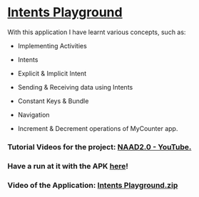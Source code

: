 # <u> Intents Playground </u>

With this application I have learnt various concepts, such as:

- Implementing Activities

- Intents

- Explicit & Implicit Intent

- Sending & Receiving data using Intents

- Constant Keys & Bundle

- Navigation

- Increment & Decrement operations of MyCounter app.



### Tutorial Videos for the project: [NAAD2.0 - YouTube.](https://www.youtube.com/playlist?list=PLMY-jYOisFilczfqkPVk_5napZFpRk3W0)



### Have a run at it with the APK [here](https://github.com/shrutiisharma/Counter-App/releases/download/Version2/app-debug.apk)!



### Video of the Application: [Intents Playground.zip](https://github.com/shrutiisharma/Counter-App/files/6485031/Intents.Playground.zip)
